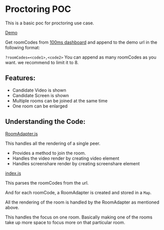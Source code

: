 # Proctoring POC

This is a basic poc for proctoring use case.

[Demo](https://proctoring-poc-git-js-poc-100mslive.vercel.app/)

Get roomCodes from [100ms dashboard](https://dashboard.100ms.live) and append to the demo url in the following format:

`?roomCodes=<code1>,<code2>`
You can append as many roomCodes as you want. we recommend to limit it to 8.

## Features:
- Candidate Video is shown
- Candidate Screen is shown
- Multiple rooms can be joined at the same time
- One room can be enlarged

## Understanding the Code:

[RoomAdapter.js](./src/RoomAdapter.js)

This handles all the rendering of a single peer.

- Provides a method to join the room.
- Handles the video render by creating video element
- Handles screenshare render by creating screenshare element

[index.js]('./src/index.js)

This parses the roomCodes from the url. 

And for each roomCode, a RoomAdapter is created and stored in a `Map`.

All the rendering of the room is handled by the RoomAdapter as mentioned above.

This handles the focus on one room. Basically making one of the rooms take up more space to focus more on that particular room.
